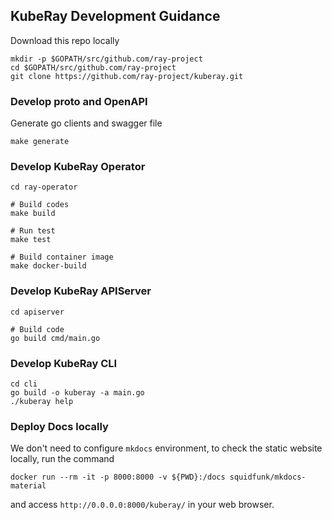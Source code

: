 ## KubeRay Development Guidance

Download this repo locally

```
mkdir -p $GOPATH/src/github.com/ray-project
cd $GOPATH/src/github.com/ray-project
git clone https://github.com/ray-project/kuberay.git
```

### Develop proto and OpenAPI

Generate go clients and swagger file

```
make generate
```

### Develop KubeRay Operator

```
cd ray-operator

# Build codes
make build

# Run test
make test

# Build container image
make docker-build
```

### Develop KubeRay APIServer

```
cd apiserver

# Build code
go build cmd/main.go
```

### Develop KubeRay CLI

```
cd cli
go build -o kuberay -a main.go
./kuberay help
```

### Deploy Docs locally

We don't need to configure `mkdocs` environment, to check the static website locally, run the command

```
docker run --rm -it -p 8000:8000 -v ${PWD}:/docs squidfunk/mkdocs-material
```

and access `http://0.0.0.0:8000/kuberay/` in your web browser.
